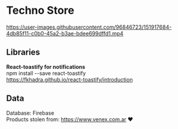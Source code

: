 # Techno Store

https://user-images.githubusercontent.com/96846723/151917684-4db85f11-c0b0-45a2-b3ae-bdee699dffd1.mp4

## Libraries
**React-toastify for notifications**<br/>
npm install --save react-toastify<br/>
https://fkhadra.github.io/react-toastify/introduction

## Data
Database: Firebase<br/>
Products stolen from: https://www.venex.com.ar ❤️